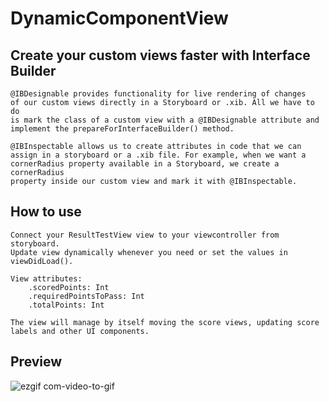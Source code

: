 # DynamicComponentView #
## Create your custom views faster with Interface Builder ##

    @IBDesignable provides functionality for live rendering of changes
    of our custom views directly in a Storyboard or .xib. All we have to do
    is mark the class of a custom view with a @IBDesignable attribute and
    implement the prepareForInterfaceBuilder() method.
    
    @IBInspectable allows us to create attributes in code that we can
    assign in a storyboard or a .xib file. For example, when we want a
    cornerRadius property available in a Storyboard, we create a cornerRadius
    property inside our custom view and mark it with @IBInspectable.
    
## How to use ##
    Connect your ResultTestView view to your viewcontroller from storyboard.
    Update view dynamically whenever you need or set the values in viewDidLoad().

    View attributes:
        .scoredPoints: Int
        .requiredPointsToPass: Int
        .totalPoints: Int

    The view will manage by itself moving the score views, updating score labels and other UI components.

## Preview ##

![ezgif com-video-to-gif](https://user-images.githubusercontent.com/27929436/87292152-ab219c80-c500-11ea-9ac1-1ff33e6de5ee.gif)
